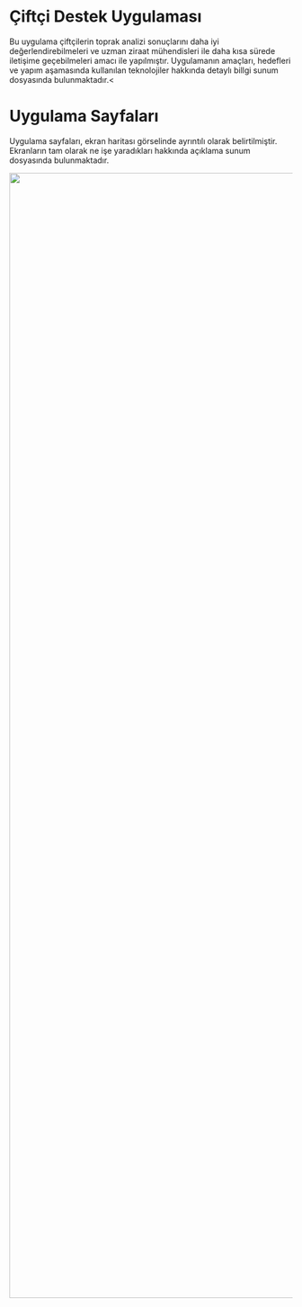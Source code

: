 # Çiftçi Destek Uygulaması 

Bu uygulama çiftçilerin toprak analizi sonuçlarını daha iyi değerlendirebilmeleri ve uzman ziraat mühendisleri ile daha kısa sürede iletişime geçebilmeleri amacı ile yapılmıştır.
Uygulamanın amaçları, hedefleri ve yapım aşamasında kullanılan teknolojiler hakkında detaylı billgi sunum dosyasında bulunmaktadır.<


# Uygulama Sayfaları
Uygulama  sayfaları, ekran haritası görselinde ayrıntılı olarak belirtilmiştir. Ekranların tam olarak ne işe yaradıkları hakkında açıklama sunum dosyasında bulunmaktadır.

<img src="https://github.com/furkanayyildiz55/Ciftci_Destek_Mobil/blob/main/ekran_haritalar%C4%B1.jpg" width="2000">
